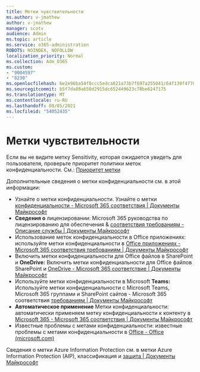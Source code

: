```yaml
---
title: Метки чувствительности
ms.author: v-jmathew
author: v-jmathew
manager: scotv
audience: Admin
ms.topic: article
ms.service: o365-administration
ROBOTS: NOINDEX, NOFOLLOW
localization_priority: Normal
ms.collection: Adm_O365
ms.custom:
- "9004597"
- "8230"
ms.openlocfilehash: 6e2e96ba54f8ccc5edca821a73b7f697a255041c64f139f47702f637dd6dbb2a
ms.sourcegitcommit: b5f7da89a650d2915dc652449623c78be6247175
ms.translationtype: MT
ms.contentlocale: ru-RU
ms.lasthandoff: 08/05/2021
ms.locfileid: "54052435"
---
```

# <a name="sensitivity-labels"></a>Метки чувствительности

Если вы не видите метку Sensitivity, которая ожидается увидеть для пользователя, проверьте приоритет политики меток конфиденциальности. См.: [Приоритет метки](https://docs.microsoft.com/microsoft-365/compliance/sensitivity-labels)

Дополнительные сведения о метки конфиденциальности см. в этой информации:

- Узнайте о метки конфиденциальности. Узнайте о метки [конфиденциальности - Microsoft 365 соответствия | Документы Майкрософт](https://docs.microsoft.com/microsoft-365/compliance/sensitivity-labels)
- **Сведения о** лицензировании: Microsoft 365 руководства по лицензированию для обеспечения & [соответствия требованиям - Описание службы | Документы Майкрософт](https://docs.microsoft.com/office365/servicedescriptions/microsoft-365-service-descriptions/microsoft-365-tenantlevel-services-licensing-guidance/microsoft-365-security-compliance-licensing-guidance#information-protection)
- Использование меток конфиденциальности в Office приложениях: используйте метки конфиденциальности в [Office приложениях - Microsoft 365 соответствия требованиям | Документы Майкрософт](https://docs.microsoft.com/microsoft-365/compliance/sensitivity-labels-office-apps)
- Включить метки конфиденциальности для Office файлов в SharePoint и **OneDrive:** Включить метки конфиденциальности для Office файлов SharePoint и [OneDrive - Microsoft 365 соответствие | Документы Майкрософт](https://docs.microsoft.com/microsoft-365/compliance/sensitivity-labels-sharepoint-onedrive-files)
- Используйте метки конфиденциальности в Microsoft **Teams:** Используйте метки конфиденциальности с Microsoft Teams, Microsoft 365 группами и SharePoint сайтов - Microsoft 365 соответствия [требованиям | Документы Майкрософт](https://docs.microsoft.com/microsoft-365/compliance/sensitivity-labels-teams-groups-sites)
- **Автоматическое применение** Метки конфиденциальности: автоматически применяем метку конфиденциальности к контенту в [Microsoft 365 - Microsoft 365 соответствия | Документы Майкрософт](https://docs.microsoft.com/microsoft-365/compliance/apply-sensitivity-label-automatically)
- Известные проблемы с метами конфиденциальности: известные проблемы с метами конфиденциальности в [Office - Office (microsoft.com)](https://support.microsoft.com/office/known-issues-with-sensitivity-labels-in-office-b169d687-2bbd-4e21-a440-7da1b2743edc)

Сведения о метки Azure Information Protection см. в метки Azure Information Protection (AIP), классификация и [защита | Документы Майкрософт](https://docs.microsoft.com/azure/information-protection/aip-classification-and-protection)
